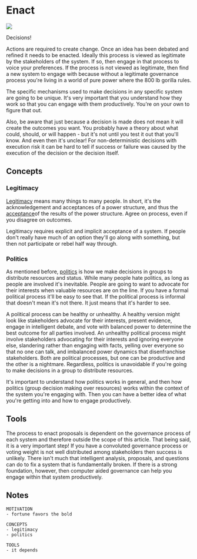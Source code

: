 # Enact

![](https://i.imgur.com/0UX9M39.png)

Decisions!

Actions are required to create change. Once an idea has been debated and refined it needs to be enacted. Ideally this process is viewed as legitimate by the stakeholders of the system. If so, then engage in that process to voice your preferences. If the process is not viewed as legitimate, then find a new system to engage with because without a legitimate governance process you're living in a world of pure power where the 800 lb gorilla rules.

The specific mechanisms used to make decisions in any specific system are going to be unique. It's very important that you understand how they work so that you can engage with them productively. You're on your own to figure that out.

Also, be aware that just because a decision is made does not mean it will create the outcomes you want. You probably have a theory about what could, should, or will happen - but it's not until you test it out that you'll know. And even then it's unclear! For non-deterministic decisions with execution risk it can be hard to tell if success or failure was caused by the execution of the decision or the decision itself.

## Concepts

### Legitimacy

[Legitimacy](https://en.wikipedia.org/wiki/Legitimacy_(political)) means many things to many people. In short, it's the acknowledgement and acceptances of a power structure, and thus the [acceptance](https://vitalik.ca/general/2021/03/23/legitimacy.html)of the results of the power structure. Agree on process, even if you disagree on outcomes.

Legitimacy requires explicit and implicit acceptance of a system. If people don't really have much of an option they'll go along with something, but then not participate or rebel half way through.

### Politics

As mentioned before, [politics](https://en.wikipedia.org/wiki/Politics) is how we make decisions in groups to distribute resources and status. While many people hate politics, as long as people are involved it's inevitable. People are going to want to advocate for their interests when valuable resources are on the line. If you have a formal political process it'll be easy to see that. If the political process is informal that doesn't mean it's not there. It just means that it's harder to see. 

A political process can be healthy or unhealthy. A healthy version might look like stakeholders advocate for their interests, present evidence, engage in intelligent debate, and vote with balanced power to determine the best outcome for all parties involved. An unhealthy political process might involve stakeholders advocating for their interests and ignoring everyone else, slandering rather than engaging with facts, yelling over everyone so that no one can talk, and imbalanced power dynamics that disenfranchise stakeholders. Both are political processes, but one can be productive and the other is a nightmare. Regardless, politics is unavoidable if you're going to make decisions in a group to distribute resources.

It's important to understand how politics works in general, and then how politics (group decision making over resources) works within the context of the system you're engaging with. Then you can have a better idea of what you're getting into and how to engage productively.

## Tools

The process to enact proposals is dependent on the governance process of each system and therefore outside the scope of this article. That being said, it is a very important step! If you have a convoluted governance process or voting weight is not well distributed among stakeholders then success is unlikely. There isn't much that intelligent analysis, proposals, and questions can do to fix a system that is fundamentally broken. If there is a strong foundation, however, then computer aided governance can help you engage within that system productively.

## Notes

```
MOTIVATION
- fortune favors the bold

CONCEPTS
- legitimacy
- politics

TOOLS
- it depends
```

